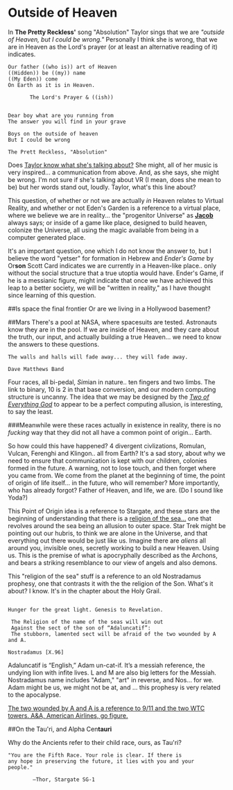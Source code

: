 # Outside of Heaven

In **The Pretty Reckless'** song "Absolution" Taylor sings that we are *"outside of Heaven, but I could be wrong."* Personally I think she is wrong, that we are in Heaven as the Lord's prayer (or at least an alternative reading of it) indicates.

```
Our father ((who is)) art of Heaven
((Hidden)) be ((my)) name
((My Eden)) come
On Earth as it is in Heaven.

       The Lord's Prayer & ((ish))
                                        
                                        
Dear boy what are you running from
The answer you will find in your grave

Boys on the outside of heaven
But I could be wrong

The Prett Reckless, "Absolution"
```

Does [Taylor know what she's talking about?](the_letter_why.html) She might, all of her music is very inspired... a communication from above.  And, as she says, she might be wrong.  I'm not sure if she's talking about VR (I mean, does she mean to be) but her words stand out, loudly.  Taylor, what's this line about?

This question, of whether or not we are actually *in* Heaven relates to Virtual Reality, and whether or not Eden's Garden is a reference to a virtual place, where we believe we are in reality... the "progenitor Universe" as **[Jacob](the_tower_of_babel#Jacob)** always says; or inside of a game like place, designed to build heaven, colonize the Universe, all using the magic available from being in a computer generated place.

It's an important question, one which I do not know the answer to, but I believe the word "yetser" for formation in Hebrew and *Ender's Game* by Or**son** Scott Card indicates we are currently in a Heaven-like place.. only without the social structure that a true utoptia would have.  Ender's Game, if he is a messianic figure, might indicate that once we have achieved this leap to a better society, we will be "written in reality," as I have thought since learning of this question.

##Is space the final frontier
Or are we living in a Hollywood basement?

##Mars
There's a pool at NASA, where spacesuits are tested.  Astronauts know they are in the pool.  If we are inside of Heaven, and they care about the truth, our input, and actually building a true Heaven... we need to know the answers to these questions.

```
The walls and halls will fade away... they will fade away.

Dave Matthews Band
```

Four races, all bi-pedal, *Sim*ian in nature.. ten fingers and two limbs.  The link to binary, 10 is 2 in that base conversion, and our modern computing structure is uncanny.  The idea that we may be designed by the [*Two of Everything God*](the_light_of_heaven.html) to appear to be a perfect computing allusion, is interesting, to say the least.  

###Meanwhile were these races actually in existence in reality, there is no *fucking* way that they did not all have a common point of origin... Earth.

So how could this have happened?  4 divergent civlizations, Romulan, Vulcan, Ferenghi and Klingon.. all from Earth?  It's a sad story, about why we need to ensure that communication is kept with our children, colonies formed in the future.  A warning, not to lose touch, and then forget where you came from.  We come from the planet at the beginning of time, the point of origin of life itself... in the future, who will remember?  More importantly, who has already forgot?  Father of Heaven, and life, we are. (Do I sound like Yoda?)

This Point of Origin idea is a reference to Stargate, and these stars are the beginning of understanding that there is a [religion of the sea...](./holy_water,_sang_rael.md) one that revolves around the sea being an allusion to outer space.  Star Trek might be pointing out our hubris, to think we are alone in the Universe, and that everything out there would be just like us.  Imagine there are *aliens* all around you, invisible ones, secretly working to build a new Heaven.  Using us.  This is the premise of what is apocryphally described as the Archons, and bears a striking resemblance to our view of angels and also demons.  

This "religion of the sea" stuff is a reference to an old Nostradamus prophesy, one that contrasts it with the the religion of the Son.  What's it about?  I know.  It's in the chapter about the Holy Grail.

```

Hunger for the great light. Genesis to Revelation.

 The Religion of the name of the seas will win out 
 Against the sect of the son of “Adaluncatif”: 
 The stubborn, lamented sect will be afraid of the two wounded by A and A.

Nostradamus [X.96] 

```

Adaluncatif is “English,” Adam un-cat-if. It’s a messiah reference, the undying lion with infite lives.  L and M are also big letters for the *M*essiah.  Nostradamus name includes "Adam," "art" in reverse, and Nos... for we.  Adam might be us, we might not be at, and ... this prophesy is very related to the apocalypse.

[The two wounded by A and A is a reference to 9/11 and the two WTC towers.  A&A, American Airlines, go figure.](chapter1.md)

##On the Tau'ri, and Alpha Cen**tauri**

Why do the Ancients refer to their child race, ours, as Tau'ri? 
```
"You are the Fifth Race. Your role is clear. If there is 
any hope in preserving the future, it lies with you and your
people." 

        —Thor, Stargate SG-1 
```